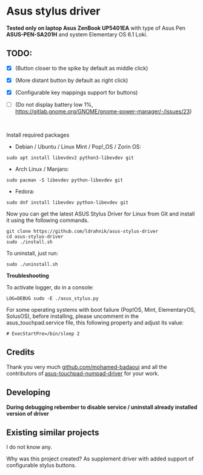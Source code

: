 # Asus stylus driver

**Tested only on laptop Asus ZenBook UP5401EA** with type of Asus Pen **ASUS-PEN-SA201H** and system Elementary OS 6.1 Loki.

## TODO:

- [x] (Button closer to the spike by default as middle click)
- [x] (More distant button by default as right click)
- [x] (Configurable key mappings support for buttons)
- [ ] (Do not display battery low 1%, https://gitlab.gnome.org/GNOME/gnome-power-manager/-/issues/23)


<br/>

Install required packages

- Debian / Ubuntu / Linux Mint / Pop!_OS / Zorin OS:
```
sudo apt install libevdev2 python3-libevdev git
```

- Arch Linux / Manjaro:
```
sudo pacman -S libevdev python-libevdev git
```

- Fedora:
```
sudo dnf install libevdev python-libevdev git
```

Now you can get the latest ASUS Stylus Driver for Linux from Git and install it using the following commands.
```
git clone https://github.com/ldrahnik/asus-stylus-driver
cd asus-stylus-driver
sudo ./install.sh
```

To uninstall, just run:
```
sudo ./uninstall.sh
```

**Troubleshooting**

To activate logger, do in a console:
```
LOG=DEBUG sudo -E ./asus_stylus.py
```

For some operating systems with boot failure (Pop!OS, Mint, ElementaryOS, SolusOS), before installing, please uncomment in the asus_touchpad.service file, this following property and adjust its value:
```
# ExecStartPre=/bin/sleep 2
```

## Credits

Thank you very much [github.com/mohamed-badaoui](github.com/mohamed-badaoui) and all the contributors of [asus-touchpad-numpad-driver](https://github.com/mohamed-badaoui/asus-touchpad-numpad-driver) for your work.

## Developing

**During debugging rebember to disable service / uninstall already installed version of driver**

## Existing similar projects

I do not know any.

Why was this project created? As supplement driver with added support of configurable stylus buttons.
